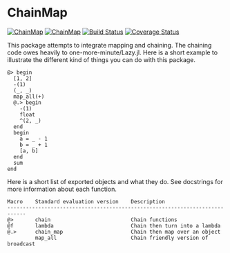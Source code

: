 # ChainMap

[![ChainMap](http://pkg.julialang.org/badges/ChainMap_0.4.svg)](http://pkg.julialang.org/?pkg=ChainMap)
[![ChainMap](http://pkg.julialang.org/badges/ChainMap_0.5.svg)](http://pkg.julialang.org/?pkg=ChainMap)
[![Build Status](https://travis-ci.org/bramtayl/ChainMap.jl.svg?branch=master)](https://travis-ci.org/bramtayl/ChainMap.jl)
[![Coverage Status](https://coveralls.io/repos/bramtayl/ChainMap.jl/badge.svg?branch=master&service=github)](https://coveralls.io/github/bramtayl/ChainMap.jl?branch=master)

This package attempts to integrate mapping and chaining.
The chaining code owes heavily to one-more-minute/Lazy.jl.
Here is a short example to illustrate the different kind of things you can do with this package.

```{julia}
@> begin
  [1, 2]
  -(1)
  (_, _)
  map_all(+)
  @.> begin
    -(1)
    float
    ^(2, _)
  end
  begin
    a = _ - 1
    b = _ + 1
    [a, b]
  end
  sum
end
```

Here is a short list of exported objects and what they do. See docstrings for more information about each function.

    Macro    Standard evaluation version    Description
    ----------------------------------------------------------------------------
    @>       chain                          Chain functions
    @f       lambda                         Chain then turn into a lambda
    @.>      chain_map                      Chain then map over an object
             map_all                        Chain friendly version of broadcast
